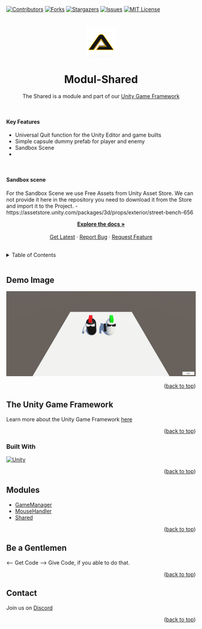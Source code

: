 [![Contributors][contributors-shield]][contributors-url]
[![Forks][forks-shield]][forks-url]
[![Stargazers][stars-shield]][stars-url]
[![Issues][issues-shield]][issues-url]
[![MIT License][license-shield]][license-url]
# 
<!-- PROJECT LOGO -->
<div align="center">
    <a href="https://github.com/Assambra">
        <img src="Github/Images/Assambra-Logo-512x512.png" alt="Logo" width="80" height="80">
    </a>
    <h1 align="center">Modul-Shared</h1>
    <p align="center">
        The Shared is a module and part of our <a href="https://github.com/Assambra/Unity-Game-Framework">Unity Game Framework</a>
    </p>
</div>
<br /> 
    <h4>Key Features</h4>
    <ul>
        <li>Universal Quit function for the Unity Editor and game builts</li>
        <li>Simple capsule dummy prefab for player and enemy</li>
		<li>Sandbox Scene<li>
    </ul>
	<br />
	<h4>Sandbox scene</h4>
	For the Sandbox Scene we use Free Assets from Unity Asset Store. We can not provide it here in the repository you need to download it from the Store and import it to the Project.
	 - https://assetstore.unity.com/packages/3d/props/exterior/street-bench-656
    <br />
    <p align="center">
    <a href="https://github.com/Assambra/Module-Shared/wiki"><strong>Explore the docs »</strong></a>
    <br />
    <br />
    <a href="https://github.com/Assambra/Module-Shared/releases">Get Latest</a>
    ·
    <a href="https://github.com/Assambra/Module-Shared/issues">Report Bug</a>
    ·
    <a href="https://github.com/Assambra/Module-Shared/issues">Request Feature</a>
  </p>
<br />

<!-- TABLE OF CONTENTS -->
<details>
    <summary>Table of Contents</summary>
    <ol>
        <li><a href="#demo-image">Demo Image</a></li>
        <li>
            <a href="#the-unity-game-framework">The Unity Game Framework</a>
            <ul>
                <li><a href="#built-with">Built With</a></li>
            </ul>
        </li>
        <li><a href="#modules">Modules</a></li>
        <li><a href="#be-a-gentlemen">Be a Gentlemen</a></li>
        <li><a href="#contact">Contact</a></li>
    </ol>
</details>
<br />

<!-- Demo Image-->
## Demo Image
![Our Demo Scene][product-screenshot]
<p align="right">(<a href="#readme-top">back to top</a>)</p>

<!-- ABOUT THE PROJECT -->
## The Unity Game Framework
Learn more about the Unity Game Framework <a href="https://github.com/Assambra/Unity-Game-Framework#the-unity-game-framework">here</a>
<p align="right">(<a href="#readme-top">back to top</a>)</p>

### Built With
[![Unity][Unity.com]][Unity-url]
<p align="right">(<a href="#readme-top">back to top</a>)</p>

<!-- MODULES -->
## Modules
<ul>
    <li><a href="https://github.com/Assambra/Module-GameManager">GameManager</a></li>
    <li><a href="https://github.com/Assambra/Module-MouseHandler">MouseHandler</a></li>
    <li><a href="https://github.com/Assambra/Module-Shared">Shared</a></li>
</ul>
<p align="right">(<a href="#readme-top">back to top</a>)</p>

<!-- Be a Gentlemen-->
## Be a Gentlemen
<-- Get Code --> Give Code, if you able to do that.
<p align="right">(<a href="#readme-top">back to top</a>)</p>

<!-- Contact -->
## Contact
Join us on <a href="https://discord.gg/qyCdkYSWVG">Discord</a>
<p align="right">(<a href="#readme-top">back to top</a>)</p>

[contributors-shield]: https://img.shields.io/github/contributors/Assambra/Module-Shared.svg?style=for-the-badge
[contributors-url]: https://github.com/Assambra/Module-Shared/graphs/contributors
[forks-shield]: https://img.shields.io/github/forks/Assambra/Module-Shared.svg?style=for-the-badge
[forks-url]: https://github.com/Assambra/Module-Shared/network/members
[stars-shield]: https://img.shields.io/github/stars/Assambra/Module-Shared.svg?style=for-the-badge
[stars-url]: https://github.com/Assambra/Module-Shared/stargazers
[issues-shield]: https://img.shields.io/github/issues/Assambra/Module-Shared.svg?style=for-the-badge
[issues-url]: https://github.com/Assambra/Module-Shared/issues
[license-shield]: https://img.shields.io/github/license/Assambra/Module-Shared.svg?style=for-the-badge
[license-url]: https://github.com/Assambra/Module-Shared/blob/main/LICENSE
[product-screenshot]: Github/Images/Shared-Demo-v1.0.0.jpg
[Unity-url]: https://www.unity.com 
[Unity.com]: https://img.shields.io/badge/Unity-000000.svg?style=for-the-badge&logo=unity&logoColor=white


